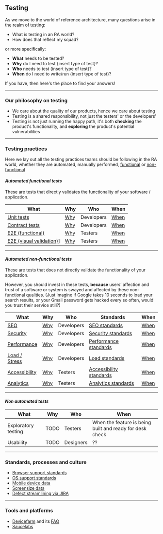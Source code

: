 ## Testing 

As we move to the world of reference architecture, many questions arise in the realm of testing:

- What is testing in an RA world?
- How does that reflect my squad?

or more specifically:

- __What__ needs to be tested?
- __Why__ do I need to test {insert type of test}?
- __Who__ needs to test {insert type of test}?
- __When__ do I need to write/run {insert type of test}?

If you have, then here's the place to find your answers!

---

### Our philosophy on testing

- We care about the quality of our products, hence we care about testing
- Testing is a shared responsibility, not just the testers' or the developers'
- Testing is not just running the happy path, it's both __checking__ the product's functionality, and __exploring__ the product's potential vulnerabilities

---
### Testing practices

Here we lay out all the testing practices teams should be following in the RA world, whether they are automated, manually performed, [functional][Functional testing] or [non-functional][Non-functional testing]

#### *Automated functional tests*
These are tests that directly validates the functionality of your software / application.


| What | Why | Who | When |
| ---- | --- | --- | ---- |
| [Unit tests][Unit tests] |[Why][Unit tests:why]| Developers | [When][Unit tests:when] |
| [Contract tests][Contract tests] | [Why][Contract tests:why] | Developers | [When][Contract tests:when] |
| [E2E (functional)][E2E functional] | [Why][E2E functional:why] | Testers | [When][E2E functional:when]|
| [E2E (visual validation)][E2E ui]] | [Why][E2E ui:why] | Testers | [When][E2E ui:when] |

---

#### *Automated non-functional tests*
These are tests that does not directly validate the functionality of your application. 

However, you should invest in these tests, __because__ users’ affection and trust of a software or system is swayed and affected by these non-functional qualities. (Just imagine if Google takes 10 seconds to load your search results, or your Gmail password gets hacked every so often, would you trust their service still?)

| What | Why | Who | Standards | When |
| ---- | --- | --- | ---------------- | ------------- |
| [SEO][SEO] | [Why][SEO:why] | Developers | [SEO standards][SEO:standards] | [When][SEO:when] |
| [Security][Security] | [Why][Security:why] | Developers | [Security standards][Security:standards] |[When][Security:when] |
| [Performance][Performance] | [Why][Performance:why] | Developers | [Performance standards][Performance:standards] |[When][Performance:when]|
| [Load / Stress][Load] | [Why][Load:why] | Developers | [Load standards][Load:standards] | [When][Load:when] |
| [Accessibility][Accessibility] | [Why][Accessibility:why] | Testers | [Accessibility standards][Accessibility:standards] | [When][Accessibility:when] |
| [Analytics][Analytics] | [Why][Analytics:why] | Testers | [Analytics standards][Analytics:standards] | [When][Analytics:when] |

---
#### *Non automated tests*

| What | Why | Who | When |
| ---- | --- | --- | ---- |
| Exploratory testing | TODO | Testers | When the feature is being built and ready for desk check |
| Usability | TODO | Designers | ?? | .. | 

---

### Standards, processes and culture

- [Browser support standards](standards/browser.md)
- [OS support standards](standards/os.md)
- [Mobile device data](standards/mobiledevice.md)
- [Screensize data](standads/screensize.md)
- [Defect streamlining via JIRA](standards/defect.md)

---

### Tools and platforms
- [Devicefarm](tools_platforms/devicefarm.md) and its [FAQ](tools_platforms/devicefarmfaq.md)
- [Saucelabs](tools_platforms/saucelabs.md)


[Unit tests]: functional/unit.md
[Unit tests:why]: functional/unit.md#why
[Unit tests:when]: functional/unit.md#when

[Contract tests]: functional/consumer_driven_contracts.md
[Contract tests:why]: functional/consumer_driven_contracts.md#illustrating-the-problem
[Contract tests:when]: functional/consumer_driven_contracts.md#when

[E2E functional]: functional/e2e.md
[E2E functional:why]: functional/e2e.md#why
[E2E functional:when]: functional/e2e.md#when

[E2E ui]:functional/visual-regression.md
[E2E ui:why]:functional/visual-regression.md#why
[E2E ui:when]:functional/visual-regression.md#when

[SEO]: nonfunctional/seo.md
[SEO:why]: nonfunctional/seo.md#why
[SEO:standards]: nonfunctional/seo.md#standards
[SEO:when]: nonfunctional/seo.md#when

[Security]: nonfunctional/security.md#
[Security:why]: nonfunctional/security.md#why
[Security:standards]: nonfunctional/security.md#standards
[Security:when]: nonfunctional/security.md#when

[Performance]: nonfunctional/performance.md
[Performance:why]: nonfunctional/performance.md#why
[Performance:standards]: nonfunctional/performance.md#standards
[Performance:when]: nonfunctional/performance.md#when

[Load]: nonfunctional/load.md
[Load:why]: nonfunctional/load.md#why
[Load:standards]: nonfunctional/load.md#standards
[Load:when]: nonfunctional/load.md#when

[Accessibility]: nonfunctional/accessibility.md
[Accessibility:why]: nonfunctional/accessibility.md#why
[Accessibility:standards]: nonfunctional/accessibility.md#standards
[Accessibility:when]: nonfunctional/accessibility.md#when

[Analytics]: nonfunctional/analytics.md
[Analytics:why]: nonfunctional/analytics.md#why
[Analytics:standards]: nonfunctional/analytics.md#standards
[Analytics:when]: nonfunctional/analytics.md#when


[Explore it deck]:https://docs.google.com/a/telus.com/presentation/d/1_i45rCsNOMyJSyHr-niBbPZgyauYYbXBW5WXr9TUTYw/edit?usp=drive_web
[Jest]: https://facebook.github.io/jest/
[Functional testing]: https://en.wikipedia.org/wiki/Functional_testing
[Non-functional testing]: https://en.wikipedia.org/wiki/Non-functional_testing
